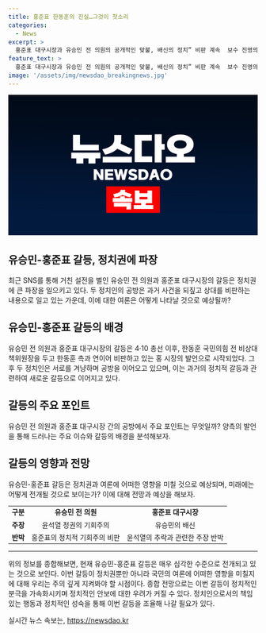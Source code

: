 ```yaml
---
title: 홍준표 한동훈의 진실…그것이 첫소리
categories:
  - News
excerpt: >
  홍준표 대구시장과 유승민 전 의원의 공개적인 맞불, 배신의 정치” 비판 계속  보수 진영의 정치인인 홍준표 대구시장과 유승민 전 의원이 SNS를 통해 공개적인 설전을 벌였다. 홍 시장은 유 전 의원을 비판하며 윤석열 정권과의 관련성을 주장했고, 유 전 의원은 홍 시장을 기회주의자로 비판했다. 또한, 홍 시장을 향한 윤석열 대통령에 대한 경례 사진을 함께 올리며 공개 맞불을 이어갔다.
feature_text: >
  홍준표 대구시장과 유승민 전 의원의 공개적인 맞불, 배신의 정치” 비판 계속  보수 진영의 정치인인 홍준표 대구시장과 유승민 전 의원이 SNS를 통해 공개적인 설전을 벌였다. 홍 시장은 유 전 의원을 비판하며 윤석열 정권과의 관련성을 주장했고, 유 전 의원은 홍 시장을 기회주의자로 비판했다. 또한, 홍 시장을 향한 윤석열 대통령에 대한 경례 사진을 함께 올리며 공개 맞불을 이어갔다.
image: '/assets/img/newsdao_breakingnews.jpg'
---
```


<p><img src="/assets/img/newsdao_breakingnews.jpg" alt="firstkoreanews 속보" /></p>

<h2 data-ke-size="size26">유승민-홍준표 갈등, 정치권에 파장</h2>

<p data-ke-size="size16">최근 SNS를 통해 거친 설전을 벌인 유승민 전 의원과 홍준표 대구시장의 갈등은 정치권에 큰 파장을 일으키고 있다. 두 정치인의 공방은 과거 사건을 되짚고 상대를 비판하는 내용으로 일고 있는 가운데, 이에 대한 여론은 어떻게 나타날 것으로 예상될까?</p>

<h2 data-ke-size="size24">유승민-홍준표 갈등의 배경</h2>

<p data-ke-size="size16">유승민 전 의원과 홍준표 대구시장의 갈등은 4·10 총선 이후, 한동훈 국민의힘 전 비상대책위원장을 두고 한동훈 측과 연이어 비판하고 있는 홍 시장의 발언으로 시작되었다. 그 후 두 정치인은 서로를 겨냥하며 공방을 이어오고 있으며, 이는 과거의 정치적 갈등과 관련하여 새로운 갈등으로 이어지고 있다.</p>

<h2 data-ke-size="size24">갈등의 주요 포인트</h2>

<p data-ke-size="size16">유승민 전 의원과 홍준표 대구시장 간의 공방에서 주요 포인트는 무엇일까? 양측의 발언을 통해 드러나는 주요 이슈와 갈등의 배경을 분석해보자.</p>

<h2 data-ke-size="size24">갈등의 영향과 전망</h2>

<p data-ke-size="size16">유승민-홍준표 갈등은 정치권과 여론에 어떠한 영향을 미칠 것으로 예상되며, 미래에는 어떻게 전개될 것으로 보이는가? 이에 대해 전망과 예상을 해보자.</p>

<table>
    <tbody>
        <tr>
            <td style="text-align: center; height: 17px;"><b>구분</b></td>
            <td style="text-align: center; height: 17px;"><b>유승민 전 의원</b></td>
            <td style="text-align: center; height: 17px;"><b>홍준표 대구시장</b></td>
        </tr>
        <tr>
            <td style="text-align: center; height: 17px;"><b>주장</b></td>
            <td style="text-align: center; height: 17px;">윤석열 정권의 기회주의</td>
            <td style="text-align: center; height: 17px;">유승민의 배신</td>
        </tr>
        <tr>
            <td style="text-align: center; height: 17px;"><b>반박</b></td>
            <td style="text-align: center; height: 17px;">홍준표의 정치적 기회주의 비판</td>
            <td style="text-align: center; height: 17px;">윤석열의 추락과 관련한 주장 반박</td>
        </tr>
    </tbody>
</table>

<hr>

<p data-ke-size="size16">위의 정보를 종합해보면, 현재 유승민-홍준표 갈등은 매우 심각한 수준으로 전개되고 있는 것으로 보인다. 이번 갈등이 정치권뿐만 아니라 국민의 여론에 어떠한 영향을 미칠지에 대해 우리는 주의 깊게 지켜봐야 할 시점이다. 종합 전망으로는 이번 갈등이 정치적인 분극을 가속화시키며 정치적인 안보에 대한 우려가 커질 수 있다. 정치인으로서의 책임있는 행동과 정치적인 성숙을 통해 이번 갈등을 조율해 나갈 필요가 있다.</p>
실시간 뉴스 속보는, <a href="https://newsdao.kr" rel="dofollow">https://newsdao.kr</a>


